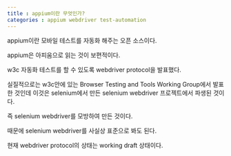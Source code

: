 ```yaml
---
title : appium이란 무엇인가?
categories : appium webdriver test-automation
---
```


appium이란 모바일 테스트를 자동화 해주는 오픈 소스이다.

appium은 아피움으로 읽는 것이 보편적이다. 


w3c 자동화 테스트를 할 수 있도록 webdriver protocol을 발표했다.

실질적으로는 w3c안에 있는 Browser Testing and Tools Working Group에서 발표한 것인데 이것은
selenium에서 만든 selenium webdriver 프로젝트에서 파생된 것이다. 

즉 selenium webdriver를 모방하여 만든 것이다.

때문에 selenium webdriver를 사실상 표준으로 봐도 된다.

현재 webdriver protocol의 상태는 working draft 상태이다.






